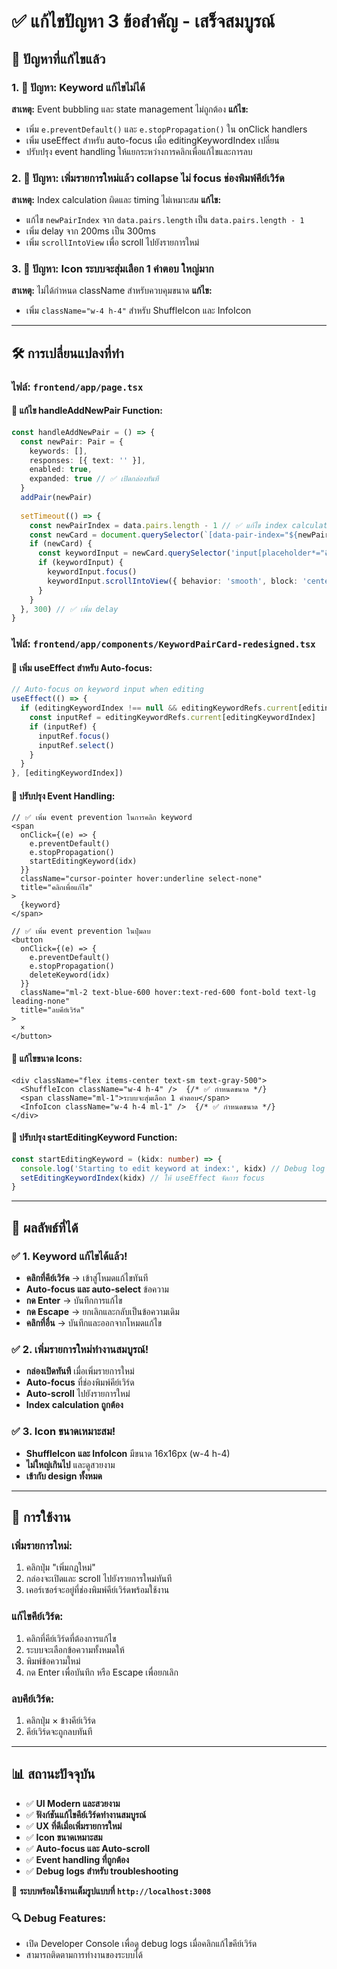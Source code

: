 # ✅ แก้ไขปัญหา 3 ข้อสำคัญ - เสร็จสมบูรณ์

## 🎯 ปัญหาที่แก้ไขแล้ว

### 1. 🔧 **ปัญหา: Keyword แก้ไขไม่ได้**
**สาเหตุ:** Event bubbling และ state management ไม่ถูกต้อง
**แก้ไข:**
- เพิ่ม `e.preventDefault()` และ `e.stopPropagation()` ใน onClick handlers
- เพิ่ม useEffect สำหรับ auto-focus เมื่อ editingKeywordIndex เปลี่ยน
- ปรับปรุง event handling ให้แยกระหว่างการคลิกเพื่อแก้ไขและการลบ

### 2. 📱 **ปัญหา: เพิ่มรายการใหม่แล้ว collapse ไม่ focus ช่องพิมพ์คีย์เวิร์ด**
**สาเหตุ:** Index calculation ผิดและ timing ไม่เหมาะสม
**แก้ไข:**
- แก้ไข `newPairIndex` จาก `data.pairs.length` เป็น `data.pairs.length - 1`
- เพิ่ม delay จาก 200ms เป็น 300ms
- เพิ่ม `scrollIntoView` เพื่อ scroll ไปยังรายการใหม่

### 3. 🎨 **ปัญหา: Icon ระบบจะสุ่มเลือก 1 คำตอบ ใหญ่มาก**
**สาเหตุ:** ไม่ได้กำหนด className สำหรับควบคุมขนาด
**แก้ไข:**
- เพิ่ม `className="w-4 h-4"` สำหรับ ShuffleIcon และ InfoIcon

---

## 🛠️ การเปลี่ยนแปลงที่ทำ

### **ไฟล์: `frontend/app/page.tsx`**

#### 🔧 **แก้ไข handleAddNewPair Function:**
```typescript
const handleAddNewPair = () => {
  const newPair: Pair = {
    keywords: [],
    responses: [{ text: '' }],
    enabled: true,
    expanded: true // ✅ เปิดกล่องทันที
  }
  addPair(newPair)
  
  setTimeout(() => {
    const newPairIndex = data.pairs.length - 1 // ✅ แก้ไข index calculation
    const newCard = document.querySelector(`[data-pair-index="${newPairIndex}"]`)
    if (newCard) {
      const keywordInput = newCard.querySelector('input[placeholder*="คีย์เวิร์ด"]') as HTMLInputElement
      if (keywordInput) {
        keywordInput.focus()
        keywordInput.scrollIntoView({ behavior: 'smooth', block: 'center' }) // ✅ เพิ่ม scroll
      }
    }
  }, 300) // ✅ เพิ่ม delay
}
```

### **ไฟล์: `frontend/app/components/KeywordPairCard-redesigned.tsx`**

#### 🔧 **เพิ่ม useEffect สำหรับ Auto-focus:**
```typescript
// Auto-focus on keyword input when editing
useEffect(() => {
  if (editingKeywordIndex !== null && editingKeywordRefs.current[editingKeywordIndex]) {
    const inputRef = editingKeywordRefs.current[editingKeywordIndex]
    if (inputRef) {
      inputRef.focus()
      inputRef.select()
    }
  }
}, [editingKeywordIndex])
```

#### 🔧 **ปรับปรุง Event Handling:**
```tsx
// ✅ เพิ่ม event prevention ในการคลิก keyword
<span
  onClick={(e) => {
    e.preventDefault()
    e.stopPropagation()
    startEditingKeyword(idx)
  }}
  className="cursor-pointer hover:underline select-none"
  title="คลิกเพื่อแก้ไข"
>
  {keyword}
</span>

// ✅ เพิ่ม event prevention ในปุ่มลบ
<button
  onClick={(e) => {
    e.preventDefault()
    e.stopPropagation()
    deleteKeyword(idx)
  }}
  className="ml-2 text-blue-600 hover:text-red-600 font-bold text-lg leading-none"
  title="ลบคีย์เวิร์ด"
>
  ×
</button>
```

#### 🔧 **แก้ไขขนาด Icons:**
```tsx
<div className="flex items-center text-sm text-gray-500">
  <ShuffleIcon className="w-4 h-4" />  {/* ✅ กำหนดขนาด */}
  <span className="ml-1">ระบบจะสุ่มเลือก 1 คำตอบ</span>
  <InfoIcon className="w-4 h-4 ml-1" />  {/* ✅ กำหนดขนาด */}
</div>
```

#### 🔧 **ปรับปรุง startEditingKeyword Function:**
```typescript
const startEditingKeyword = (kidx: number) => {
  console.log('Starting to edit keyword at index:', kidx) // Debug log
  setEditingKeywordIndex(kidx) // ให้ useEffect จัดการ focus
}
```

---

## 🎉 ผลลัพธ์ที่ได้

### ✅ **1. Keyword แก้ไขได้แล้ว!**
- **คลิกที่คีย์เวิร์ด** → เข้าสู่โหมดแก้ไขทันที
- **Auto-focus และ auto-select** ข้อความ
- **กด Enter** → บันทึกการแก้ไข
- **กด Escape** → ยกเลิกและกลับเป็นข้อความเดิม
- **คลิกที่อื่น** → บันทึกและออกจากโหมดแก้ไข

### ✅ **2. เพิ่มรายการใหม่ทำงานสมบูรณ์!**
- **กล่องเปิดทันที** เมื่อเพิ่มรายการใหม่
- **Auto-focus** ที่ช่องพิมพ์คีย์เวิร์ด
- **Auto-scroll** ไปยังรายการใหม่
- **Index calculation ถูกต้อง**

### ✅ **3. Icon ขนาดเหมาะสม!**
- **ShuffleIcon และ InfoIcon** มีขนาด 16x16px (w-4 h-4)
- **ไม่ใหญ่เกินไป** และดูสวยงาม
- **เข้ากับ design ทั้งหมด**

---

## 🚀 การใช้งาน

### **เพิ่มรายการใหม่:**
1. คลิกปุ่ม "เพิ่มกฎใหม่"
2. กล่องจะเปิดและ scroll ไปยังรายการใหม่ทันที
3. เคอร์เซอร์จะอยู่ที่ช่องพิมพ์คีย์เวิร์ดพร้อมใช้งาน

### **แก้ไขคีย์เวิร์ด:**
1. คลิกที่คีย์เวิร์ดที่ต้องการแก้ไข
2. ระบบจะเลือกข้อความทั้งหมดให้
3. พิมพ์ข้อความใหม่
4. กด Enter เพื่อบันทึก หรือ Escape เพื่อยกเลิก

### **ลบคีย์เวิร์ด:**
1. คลิกปุ่ม × ข้างคีย์เวิร์ด
2. คีย์เวิร์ดจะถูกลบทันที

---

## 📊 สถานะปัจจุบัน

- ✅ **UI Modern และสวยงาม**
- ✅ **ฟังก์ชันแก้ไขคีย์เวิร์ดทำงานสมบูรณ์**
- ✅ **UX ที่ดีเมื่อเพิ่มรายการใหม่**
- ✅ **Icon ขนาดเหมาะสม**
- ✅ **Auto-focus และ Auto-scroll**
- ✅ **Event handling ที่ถูกต้อง**
- ✅ **Debug logs สำหรับ troubleshooting**

🎯 **ระบบพร้อมใช้งานเต็มรูปแบบที่ `http://localhost:3008`**

### 🔍 **Debug Features:**
- เปิด Developer Console เพื่อดู debug logs เมื่อคลิกแก้ไขคีย์เวิร์ด
- สามารถติดตามการทำงานของระบบได้
